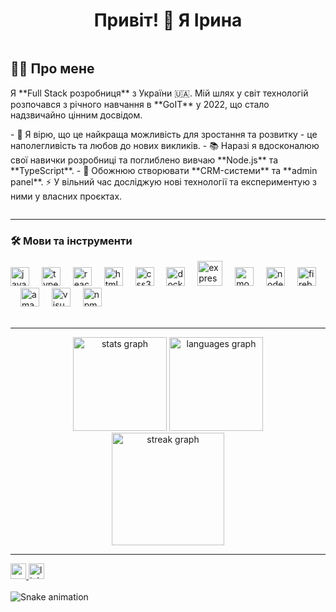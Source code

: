 <h1 align="center">Привіт! 👋 Я Ірина</h1>

<div style="max-width: 900px; margin: 0 auto; display: flex; justify-content: space-between;">
<div>
<h2>👩‍💻 Про мене</h2>

<p align="left">Я **Full Stack розробниця** з України 🇺🇦. Мій шлях у світ технологій розпочався з річного навчання в **GoIT** у 2022, що стало надзвичайно цінним досвідом.</p>
<p align="left">
- 🔭 Я вірю, що це найкраща можливість для зростання та розвитку - це наполегливість та любов до нових викликів.
- 📚 Наразі я вдосконалюю свої навички розробниці та поглиблено вивчаю **Node.js** та **TypeScript**.
- 🚀 Обожнюю створювати **CRM-системи** та **admin panel**.
⚡ У вільний час досліджую нові технології та експериментую з ними у власних проєктах.
</p>
</div>
</div>

---

<h3 align="left">🛠 Мови та інструменти</h3>

<div align="left">
  <img src="https://cdn.jsdelivr.net/gh/devicons/devicon/icons/javascript/javascript-original.svg" height="30" alt="javascript logo" />
  <img width="12" />
  <img src="https://cdn.jsdelivr.net/gh/devicons/devicon/icons/typescript/typescript-original.svg" height="30" alt="typescript logo" />
  <img width="12" />
  <img src="https://cdn.jsdelivr.net/gh/devicons/devicon/icons/react/react-original.svg" height="30" alt="react logo" />
  <img width="12" />
  <img src="https://cdn.jsdelivr.net/gh/devicons/devicon/icons/html5/html5-original.svg" height="30" alt="html5 logo" />
  <img width="12" />
  <img src="https://cdn.jsdelivr.net/gh/devicons/devicon/icons/css3/css3-original.svg" height="30" alt="css3 logo" />
  <img width="12" />
  <img src="https://cdn.jsdelivr.net/gh/devicons/devicon/icons/docker/docker-plain-wordmark.svg" height="30" alt="docker logo" />
  <img width="12" />
  <img src="https://icongr.am/devicon/express-original-wordmark.svg?size=128&color=ffd22e" height="40" alt="express logo" />
  <img width="12" />
  <img src="https://icongr.am/devicon/mongodb-original-wordmark.svg?size=128&color=ffd22e" height="30" alt="mongodb logo" />
  <img width="12" />
  <img src="https://icongr.am/devicon/nodejs-original.svg?size=128&color=ffd22e" height="30" alt="nodejs logo" />
  <img width="12" />
  <img src="https://cdn.jsdelivr.net/gh/devicons/devicon/icons/firebase/firebase-plain-wordmark.svg" height="30" alt="firebase logo" />
  <img width="12" />
  <img src="https://cdn.jsdelivr.net/gh/devicons/devicon/icons/amazonwebservices/amazonwebservices-original.svg" height="30" alt="amazonwebservices logo" />
  <img width="12" />
  <img src="https://icongr.am/devicon/visualstudio-plain.svg?size=128&color=2e9aff" height="30" alt="visualstudio logo" />
  <img width="12" />
  <img src="https://icongr.am/devicon/npm-original-wordmark.svg?size=128&color=2e9aff" height="30" alt="npm logo" />
  <img width="12" />
</div>
<br>

---

<div align="center">
  <img src="https://github-readme-stats.vercel.app/api?username=Iryna-Bigdash&hide_title=false&hide_rank=false&show_icons=true&include_all_commits=true&count_private=true&disable_animations=false&theme=dracula&locale=en&hide_border=false" height="150" alt="stats graph" />
  <img src="https://github-readme-stats.vercel.app/api/top-langs?username=Iryna-Bigdash&locale=en&hide_title=false&layout=compact&card_width=320&langs_count=5&theme=dracula&hide_border=false&exclude=TypeScript" height="150" alt="languages graph" />
</div>

<div align="center">
  <img src="https://streak-stats.demolab.com?user=Iryna-Bigdash&locale=en&mode=daily&theme=dark&hide_border=false&border_radius=5&order=3" height="180" alt="streak graph" />
</div>

---

<div align="left">
  <a href="mailto:imbigdash@gmail.com">
    <img src="https://img.shields.io/static/v1?message=Gmail&logo=gmail&label=&color=D14836&logoColor=white&labelColor=&style=for-the-badge" height="25" alt="gmail logo" />
  </a>
  <a href="https://www.linkedin.com/in/iryna-bigdash/">
    <img src="https://img.shields.io/static/v1?message=LinkedIn&logo=linkedin&label=&color=0077B5&logoColor=white&labelColor=&style=for-the-badge" height="25" alt="linkedin logo" />
  </a>
</div>
<br clear="both">

<img src="https://raw.githubusercontent.com/Iryna-Bigdash/Iryna-Bigdash/output/snake.svg" alt="Snake animation" />
